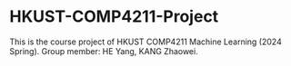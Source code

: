 # HKUST-COMP4211-Project

This is the course project of HKUST COMP4211 Machine Learning (2024 Spring). Group member: HE Yang, KANG Zhaowei.
